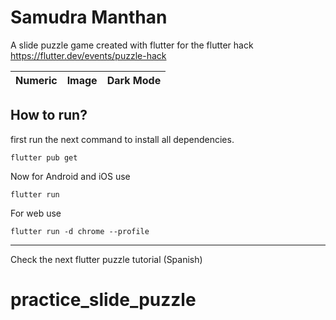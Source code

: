 # Samudra Manthan


A slide puzzle game created with flutter for the flutter hack https://flutter.dev/events/puzzle-hack


| Numeric | Image          | Dark Mode |
|--------|----------------|----|


## How to run?

first run the next command to install all dependencies.
```shell
flutter pub get
```

Now for Android and iOS use
```shell
flutter run
```

For web use
```shell
flutter run -d chrome --profile    
```




---
Check the next flutter puzzle tutorial (Spanish)

# practice_slide_puzzle
